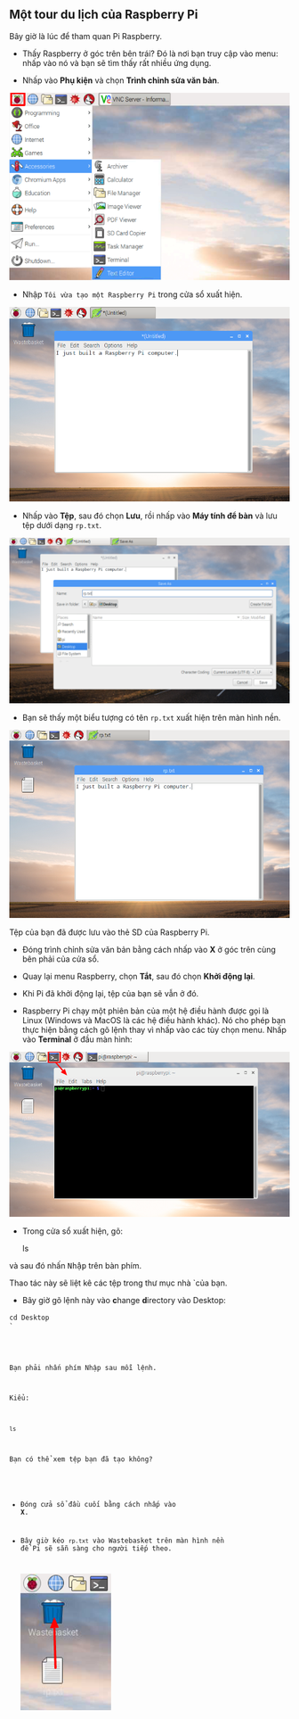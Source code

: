 ## Một tour du lịch của Raspberry Pi

Bây giờ là lúc để tham quan Pi Raspberry.

+ Thấy Raspberry ở góc trên bên trái? Đó là nơi bạn truy cập vào menu: nhấp vào nó và bạn sẽ tìm thấy rất nhiều ứng dụng.

+ Nhấp vào **Phụ kiện** và chọn **Trình chỉnh sửa văn bản**.

![ảnh chụp màn hình](images/pi-accessories.png)

+ Nhập `Tôi vừa tạo một Raspberry Pi` trong cửa sổ xuất hiện.

![ảnh chụp màn hình](images/pi-text-editor.png)

+ Nhấp vào **Tệp**, sau đó chọn **Lưu**, rồi nhấp vào **Máy tính để bàn** và lưu tệp dưới dạng `rp.txt`.

![ảnh chụp màn hình](images/pi-save.png)

+ Bạn sẽ thấy một biểu tượng có tên `rp.txt` xuất hiện trên màn hình nền.

![ảnh chụp màn hình](images/pi-saved.png)

Tệp của bạn đã được lưu vào thẻ SD của Raspberry Pi.

+ Đóng trình chỉnh sửa văn bản bằng cách nhấp vào **X** ở góc trên cùng bên phải của cửa sổ.

+ Quay lại menu Raspberry, chọn **Tắt**, sau đó chọn **Khởi động lại**.

+ Khi Pi đã khởi động lại, tệp của bạn sẽ vẫn ở đó.

+ Raspberry Pi chạy một phiên bản của một hệ điều hành được gọi là Linux (Windows và MacOS là các hệ điều hành khác). Nó cho phép bạn thực hiện bằng cách gõ lệnh thay vì nhấp vào các tùy chọn menu. Nhấp vào **Terminal** ở đầu màn hình:

![ảnh chụp màn hình](images/pi-command-prompt.png)

+ Trong cửa sổ xuất hiện, gõ:

    ls
    

và sau đó nhấn <kbd>Nhập</kbd> trên bàn phím.

Thao tác này sẽ liệt kê các tệp trong thư mục</code> nhà `của bạn.</p>

<ul>
<li>Bây giờ gõ lệnh này vào <strong>c</strong>hange <strong>d</strong>irectory vào Desktop:</li>
</ul>

<pre><code>cd Desktop
`</pre> 

Bạn phải nhấn phím <kbd>Nhập</kbd> sau mỗi lệnh.

Kiểu:

    ls
    

Bạn có thể xem tệp bạn đã tạo không?

+ Đóng cửa sổ đầu cuối bằng cách nhấp vào **X**.

+ Bây giờ kéo `rp.txt` vào Wastebasket trên màn hình nền để Pi sẽ sẵn sàng cho người tiếp theo.
    
    ![ảnh chụp màn hình](images/pi-waste.png)
